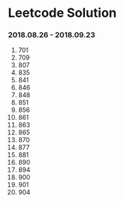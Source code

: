 # Leetcode Solution

### 2018.08.26 - 2018.09.23
1. 701
2. 709
3. 807
4. 835
5. 841
6. 846
7. 848
8. 851
9. 856
10. 861
11. 863
12. 865
13. 870
14. 877
15. 881
16. 890
17. 894
18. 900
19. 901
20. 904
